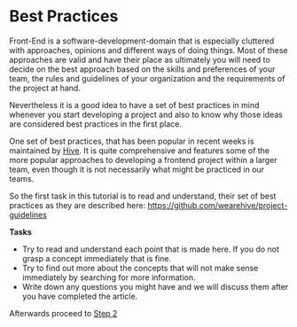 # Best Practices

Front-End is a software-development-domain that is especially cluttered with approaches, opinions and different ways
of doing things. Most of these approaches are valid and have their place as ultimately you will need to decide on the best approach based on the skills and preferences of your team, the rules and guidelines of your organization and the
requirements of the project at hand. 

Nevertheless it is a good idea to have a set of best practices in mind whenever you start developing a project and
also to know why those ideas are considered best practices in the first place.

One set of best practices, that has been popular in recent weeks is maintained by [Hive](http://www.wearehive.co.uk/). 
It is quite comprehensive and features some of the more popular approaches to developing a frontend project within a larger 
team, even though it is not necessarily what might be practiced in our teams. 

So the first task in this tutorial is to read and understand, their set of best practices as they are described
here: https://github.com/wearehive/project-guidelines

**Tasks**

* Try to read and understand each point that is made here. If you do not grasp a concept immediately that is fine.
* Try to find out more about the concepts that will not make sense immediately by searching for more information.
* Write down any questions you might have and we will discuss them after you have completed the article. 

Afterwards proceed to [Step 2](./002-project-setup.md)
